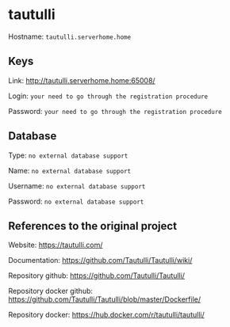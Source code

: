 # tautulli
Hostname: `tautulli.serverhome.home`

## Keys
Link: http://tautulli.serverhome.home:65008/

Login: `your need to go through the registration procedure`

Password: `your need to go through the registration procedure`

## Database
Type: `no external database support`

Name: `no external database support`

Username: `no external database support`

Password: `no external database support`

## References to the original project
Website: https://tautulli.com/

Documentation: https://github.com/Tautulli/Tautulli/wiki/

Repository github: https://github.com/Tautulli/Tautulli/

Repository docker github: https://github.com/Tautulli/Tautulli/blob/master/Dockerfile/

Repository docker: https://hub.docker.com/r/tautulli/tautulli/